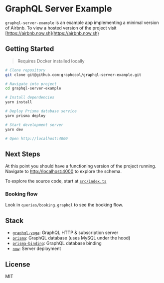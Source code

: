 # GraphQL Server Example

`graphql-server-example` is an example app implementing a minimal version of Airbnb.
To view a hosted version of the project visit [https://airbnb.now.sh](https://airbnb.now.sh)

## Getting Started

> Requires Docker installed locally

```sh
# Clone repository
git clone git@github.com:graphcool/graphql-server-example.git 

# Navigate into project
cd graphql-server-example

# Install dependencies
yarn install

# Deploy Prisma database service
yarn prisma deploy

# Start development server
yarn dev

# Open http://localhost:4000
```

## Next Steps

At this point you should have a functioning version of the project running. Navigate to [http://localhost:4000](http://localhost:4000) to explore the schema.

To explore the source code, start at [`src/index.ts`](./src/index.ts)

### Booking flow
Look in `queries/booking.graphql` to see the booking flow.

## Stack

* [`graphql-yoga`](https://github.com/graphcool/graphql-yoga): GraphQL HTTP & subscription server
* [`prisma`](https://github.com/graphcool/prisma): GraphQL database (uses MySQL under the hood)
* [`prisma-binding`](https://github.com/graphcool/prisma-binding): GraphQL database binding
* [`now`](https://zeit.co/now): Server deployment

## License
MIT
